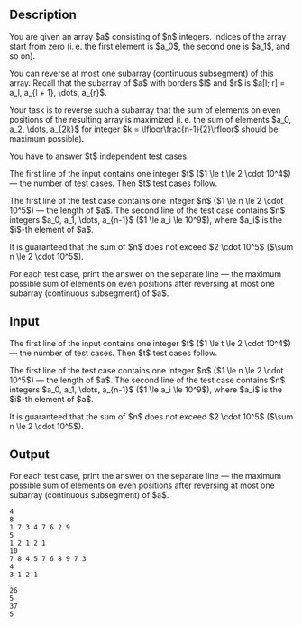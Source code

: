 ## Description

<div><p>You are given an array $a$ consisting of $n$ integers. Indices of the array start from zero (i. e. the first element is $a_0$, the second one is $a_1$, and so on).</p><p>You can reverse <span class="tex-font-style-bf">at most one</span> subarray (continuous subsegment) of this array. Recall that the subarray of $a$ with borders $l$ and $r$ is $a[l; r] = a_l, a_{l + 1}, \dots, a_{r}$.</p><p>Your task is to reverse such a subarray that the sum of elements on <span class="tex-font-style-bf">even</span> positions of the resulting array is <span class="tex-font-style-bf">maximized</span> (i. e. the sum of elements $a_0, a_2, \dots, a_{2k}$ for integer $k = \lfloor\frac{n-1}{2}\rfloor$ should be maximum possible).</p><p>You have to answer $t$ independent test cases.</p></div><div class="input-specification"><p>The first line of the input contains one integer $t$ ($1 \le t \le 2 \cdot 10^4$) — the number of test cases. Then $t$ test cases follow.</p><p>The first line of the test case contains one integer $n$ ($1 \le n \le 2 \cdot 10^5$) — the length of $a$. The second line of the test case contains $n$ integers $a_0, a_1, \dots, a_{n-1}$ ($1 \le a_i \le 10^9$), where $a_i$ is the $i$-th element of $a$.</p><p>It is guaranteed that the sum of $n$ does not exceed $2 \cdot 10^5$ ($\sum n \le 2 \cdot 10^5$).</p></div><div class="output-specification"><p>For each test case, print the answer on the separate line — the <span class="tex-font-style-bf">maximum</span> possible sum of elements on <span class="tex-font-style-bf">even</span> positions after reversing <span class="tex-font-style-bf">at most one</span> subarray (continuous subsegment) of $a$.</p></div>

## Input

<p>The first line of the input contains one integer $t$ ($1 \le t \le 2 \cdot 10^4$) — the number of test cases. Then $t$ test cases follow.</p><p>The first line of the test case contains one integer $n$ ($1 \le n \le 2 \cdot 10^5$) — the length of $a$. The second line of the test case contains $n$ integers $a_0, a_1, \dots, a_{n-1}$ ($1 \le a_i \le 10^9$), where $a_i$ is the $i$-th element of $a$.</p><p>It is guaranteed that the sum of $n$ does not exceed $2 \cdot 10^5$ ($\sum n \le 2 \cdot 10^5$).</p>

## Output

<p>For each test case, print the answer on the separate line — the <span class="tex-font-style-bf">maximum</span> possible sum of elements on <span class="tex-font-style-bf">even</span> positions after reversing <span class="tex-font-style-bf">at most one</span> subarray (continuous subsegment) of $a$.</p>





```input1
4
8
1 7 3 4 7 6 2 9
5
1 2 1 2 1
10
7 8 4 5 7 6 8 9 7 3
4
3 1 2 1
```




```output1
26
5
37
5
```


